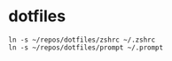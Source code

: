 dotfiles
========

```
ln -s ~/repos/dotfiles/zshrc ~/.zshrc
ln -s ~/repos/dotfiles/prompt ~/.prompt
```
